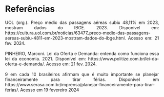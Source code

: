 # Referências
<div align="justify"> UOL (org.). Preço médio das passagens aéreas subiu 48,11% em 2023, mostram dados do IBGE. 2023. Disponível em: https://cultura.uol.com.br/noticias/63477_preco-medio-das-passagens-aereas-subiu-4811-em-2023-mostram-dados-do-ibge.html. Acesso em: 21 fev. 2024. </div>
<br>
<div align="justify"> PINHEIRO, Marconi. Lei da Oferta e Demanda: entenda como funciona essa lei da economia. 2021. Disponível em: https://www.politize.com.br/lei-da-oferta-e-demanda/. Acesso em: 21 fev. 2024. </div>
<br>
<div align="justify"> 9 em cada 10 brasileiros afirmam que é muito importante se planejar financeiramente para tirar férias. Disponível em https://www.serasa.com.br/imprensa/planejar-financeiramente-para-tirar-ferias/. Acesso em 19 fevereiro 2024 </div>
